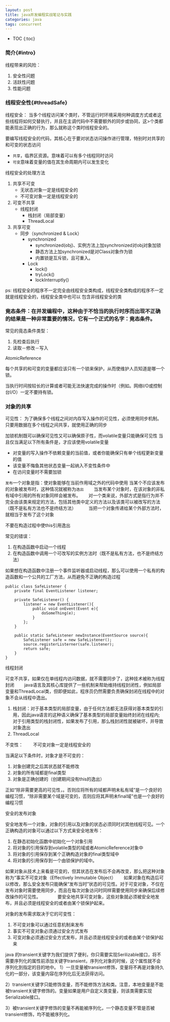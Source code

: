 ```yaml
---
layout: post
title: java并发编程实战笔记与实践
categories: java
tags: concurrent
---
```


* TOC
{:toc}

### 简介{#intro}

线程带来的风险：

1.  安全性问题
2.  活跃性问题
3.  性能问题

### 线程安全性{#threadSafe}

线程安全：
当多个线程访问某个类时，不管运行时环境采用何种调度方式或者这些线程将如何交替执行，并且在主调代码中不需要额外的同步或协同，这>个类都能表现出正确的行为，那么就称这个类时线程安全的。

要编写线程安全的代码，其核心在于要对状态访问操作进行管理，特别时对共享的和可变的状态访问　　
　　
* `共享`，临界区资源。意味着可以有多个线程同时访问　　　
　
* `可变`意味着变量的值在其生命周期内可以发生变化　　　　

线程安全的处理方法

1.  共享不可变
    * 无状态对象一定是线程安全的
    * 不可变对象一定是线程安全的
2.  可变不共享
    * 线程封闭
        * 栈封闭（局部变量）
        * ThreadLocal
3.  共享可变
    * 同步（synchronized & Lock）
        *  synchronized  
           *  synchronized(obj)、实例方法上加synchronized对obj对象加锁
           *  静态方法上加synchronized是对Class对象作为锁
           *  内置锁是互斥锁，且可重入。
        *  Lock
           *  lock()
           *  tryLock()
           *  lockInterruptly()

ps:  线程安全的程序不一定完全由线程安全类构成，线程安全类构成的程序不一定就是线程安全的，线程安全类中也可以
包含非线程安全的类

### 竟态条件：在并发编程中，这种由于不恰当的执行时序而出现不正确的结果是一种非常重要的情况，它有一个正式的名字：竟态条件。

常见的竟态条件类型：

1.  先检查后执行
2.  读取－修改－写入

AtomicReference

每个共享的和可变的变量都应该只有一个锁来保护，从而使维护人员知道是哪一个锁。

当执行时间按较长的计算或者可能无法快速完成的操作时（例如。网络I/O或控制台I/O）一定不要持有锁。


### 对象的共享

可见性：
为了确保多个线程之间对内存写入操作的可见性，必须使用同步机制。
只要用数据在多个线程之间共享，就使用正确的同步

加锁机制既可以确保可见性又可以确保原子性，而volatile变量只能确保可见性
当且仅当满足以下所有条件是，才应该使用volatile变量

*   对变量的写入操作不依赖变量的当前值，或者你能确保只有单个线程更新变量的值
*   该变量不悔鱼其他状态变量一起纳入不变性条件中
*   在访问变量时不需要加锁

`发布`一个对象是指：使对象能够在当前作用域之外的代码中使用
当某个不应该发布的对象被发布时，这种情况就被称为`逸出`　　
当发布某个对象时，在该对象的非私有域中引用的所有对象同样会被发布。　　
对一个类来说，外部方式是指行为并不完全由该类来规定的方法，包括其他类中定义的方法以及该类可以被改写的方法（既不是私有方法也不是终结方法）　　　
当把一个对象传递给某个外部方法时，就相当于发布了这个对象　　　

不要在构造过程中使this引用逸出　　

常见的错误：　　

1.  在构造函数中启动一个线程　　　
2.  在构造函数中调用一个可改写的实例方法时（既不是私有方法，也不是终结方法）　　

如果想在构造函数中注册一个事件监听器或启动线程，那么可以使用一个私有的构造函数和一个公共的工厂方法，从而避免不正确的构造过程　　

    public class SafeListener {
        private final EventListener listener;

        private SafeListener() {
            listener = new EventListener(){
                public void onEvent(Event e){
                    doSomeThing(e);
                }
            };
        }

        public static SafeListener newInstance(EventSource source){
            SafeListener safe = new SafeListener();
            source.registerListerner(safe.listener);
            return safe;
        }
    }

线程封闭

可变不共享，如果仅在单线程内访问数据，就不需要同步了，这种技术被称为线程封闭　　
java语言及其核心库提供了一些机制来帮助维持线程封闭性，例如局部变量和ThreadLocal类，但即便如此，程序员仍然需要负责确保封闭在线程中的对象不会从线程中逸出。　　　　　　　　　　　　

1.  栈封闭：对于基本类型的局部变量，由于任何方法都无法获得对基本类型的引用，因此java语言的这种语义确保了基本类型的局部变量始终封闭在线程内;　　
对于引用类型的栈封闭性，如果发布了引用，那么栈封闭性就被破坏，并导致对象逸出　　
2.  ThreadLocal　　

不变性：　　
不可变对象一定是线程安全的　　

当满足以下条件时，对象才是不可变的：　　　　

1.  对象创建完之后其状态就不能修改　　　　
2.  对象的所有域都是final类型　　　　
3.  对象是正确创建的（创建期间没有this的逸出）　　　　

正如“除非需要更高的可见性，。否则应将所有的域都声明未私有域”是一个良好的编程习惯，“除非需要某个域是可变的，否则应将其声明未final域”也是一个良好的编程习惯　　　　

安全的发布对象　　

安全地发布一个对象，对象的引用以及对象的状态必须同时对其他线程可见。一个正确构造的对象可以通过以下方式来安全地发布：　　　　

1.  在静态初始化函数中初始化一个对象引用　　
2.  将对象的引用保存到volatile类型的域或者AtomicReference对象中　　
3.  将对象的引用保存到某个正确构造对象的final类型域中　　
4.  将对象的引用保存到一个由锁保护的域中。　　

如果对象从技术上来看是可变的，但其状态在发布后不会再改变，那么把这种对象称为“事实不可变对象（Effectively Immutable Object）　　
如果对象在构造后可以修改，那么安全发布只能确保“发布当时”状态的可见性。对于可变对象，不仅在发布对象时需要使用同步，而且在每次对象访问时同样需要使用同步来确保后续修改操作的可见性。　　　　
要安全地共享可变对象，这些对象就必须被安全地发布，并且必须是线程安全的或者由某个锁保护起来。　　　　　　　　　　　　

对象的发布需求取决于它的可变性：　　　　

1.  不可变对象可以通过任意机制来发布　　
2.  事实不可变对象必须通过安全方式发布　　
3.  可变对象必须通过安全方式发布，并且必须是线程安全的或者由某个锁保护起来　　　　

java 的transient关键字为我们提供了便利，你只需要实现Serilizable接口，将不需要序列化的属性前添加关键字transient，序列化对象的时候，这个属性就不会序列化到指定的目的地中。
1）一旦变量被transient修饰，变量将不再是对象持久化的一部分，该变量内容在序列化后无法获得访问。

2）transient关键字只能修饰变量，而不能修饰方法和类。注意，本地变量是不能被transient关键字修饰的。变量如果是用户自定义类变量，则该类需要实现Serializable接口。

3）被transient关键字修饰的变量不再能被序列化，一个静态变量不管是否被transient修饰，均不能被序列化。
